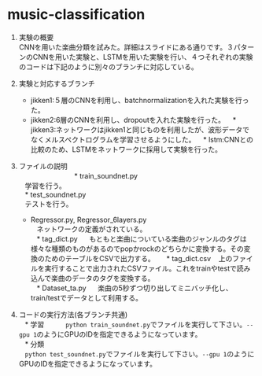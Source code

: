 # music-classification

1. 実験の概要  
CNNを用いた楽曲分類を試みた。詳細はスライドにある通りです。３パターンのCNNを用いた実験と、LSTMを用いた実験を行い、４つそれぞれの実験のコードは下記のように別々のブランチに対応している。

2. 実験と対応するブランチ
    * jikken1:５層のCNNを利用し、batchnormalizationを入れた実験を行った。 
    * jikken2:6層のCNNを利用し、dropoutを入れた実験を行った。 
    * jikken3:ネットワークはjikken1と同じものを利用したが、波形データでなくメルスペクトログラムを学習させるようにした。 
    * lstm:CNNとの比較のため、LSTMをネットワークに採用して実験を行った。 
    
3. ファイルの説明  
　　　　　　　　* train_soundnet.py  
    学習を行う。  
    * test_soundnet.py  
    テストを行う。  
    * Regressor.py, Regressor_6layers.py  
    ネットワークの定義がされている。  
    * tag_dict.py  
    もともと楽曲についている楽曲のジャンルのタグは様々な種類のものがあるのでpopかrockのどちらかに変換する。その変換のためのテーブルをCSVで出力する。  
    * tag_dict.csv 
    上のファイルを実行することで出力されたCSVファイル。これをtrainやtestで読み込んで楽曲のデータのタグを変換する。  
    * Dataset_ta.py  
    楽曲の5秒ずつ切り出してミニバッチ化し、train/testでデータとして利用する。  
4. コードの実行方法(各ブランチ共通)  
    * 学習　　
    `python train_soundnet.py`でファイルを実行して下さい。`--gpu 1`のようにGPUのIDを指定できるようになっています。  
    * 分類  
    `python test_soundnet.py`でファイルを実行して下さい。`--gpu 1`のようにGPUのIDを指定できるようになっています。  
